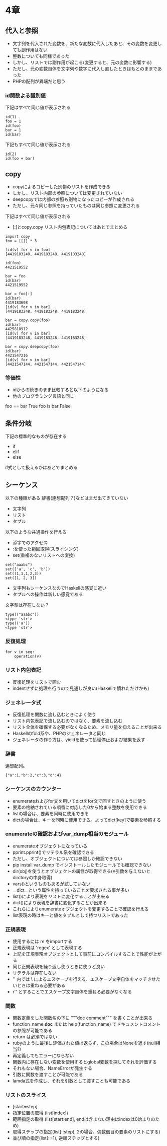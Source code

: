 # 4章

## 代入と参照

* 文字列を代入された変数を、新たな変数に代入したあと、その変数を変更しても副作用はない
* 整数についても同様であった
* しかし、リストでは副作用が起こる(変更すると、元の変数に影響する)
* ただし、元の変数自体を文字列や数字に代入し直したときはもとのままであった
* PHPの配列が異端だと思う

### id関数よる識別値

下記はすべて同じ値が表示される

```
id(1)
foo = 1
id(foo)
bar = 1
id(bar)
```

下記もすべて同じ値が表示される

```
id(2)
id(foo + bar)
```

## copy

* copyによるコピーした別物のリストを作成できる
* しかし、リスト内部の参照については変更されていない
* deepcopyでは内部の参照も別物になったコピーが作成される
* ただし、元々同じ参照を持っていたものは同じ参照に変更される

下記はすべて同じ値が表示される
* [:]とcopy.copy
リスト内包表記についてはあとでまとめる

```
import copy
foo = [[]] * 3
```

```
[id(v) for v in foo]
[4419183248, 4419183248, 4419183248]
```

```
id(foo)
4421519552
```

```
bar = foo
id(bar)
4421519552
```

```
bar = foo[:]
id(bar)
4419183608
[id(v) for v in bar]
[4419183248, 4419183248, 4419183248]
```

```
bar = copy.copy(foo)
id(bar)
4425818912
[id(v) for v in bar]
[4419183248, 4419183248, 4419183248]
```

```
bar = copy.deepcopy(foo)
id(bar)
4421547216
[id(v) for v in bar]
[4421547144, 4421547144, 4421547144]
```

### 等価性

* idからの続きのまま比較すると以下のようになる
* 他のプログラミング言語と同じ

foo == bar
True
foo is bar
False

## 条件分岐

下記の標準的なものが存在する

* if
* elif
* else

if式として扱えるかはあとでまとめる

## シーケンス

以下の種類がある
辞書(連想配列？)などはまだ出てきていない

* 文字列
* リスト
* タプル

以下のような共通操作を行える

* 添字でのアクセス
* :を使った範囲取得(スライシング)
* set(重複のないリストへの変換)

```
set("aaabc")
set(['a', 'c', 'b'])
set((1,1,1,2,3))
set([1, 2, 3])
```

* 文字列もシーケンスなのでHaskellの感覚に近い
* タプルへの操作は新しい感覚である

文字型は存在しない？

```
type(("aaabc"))
<type 'str'>
type(('a'))
<type 'str'>
```

### 反復処理

```
for v in seq:
    operation(v)
```

### リスト内包表記

* 反復処理をリストで囲む
* indentせずに処理を行うので見通しが良い(Haskellで慣れただけかも)

### ジェネレータ式

* 反復処理を関数に流し込むときによく使う
* リスト内包表記で流し込むのではなく、要素を流し込む
* リスト全体を確保する必要がなくなるため、メモリ量を抑えることが出来る
* Haskellのfold系や、PHPのジェネレータと同じ
* ジェネレータの作り方は、yieldを使って処理停止および結果を返す

### 辞書
連想配列。

```
{"a":1,"b":2,"c":3,"d":4}
```

### シーケンスのカウンター

* enumerateおよびfor文を用いてdictをfor文で回すときのように使う
* 要素の格納されている順番に対応した0から始まる整数を使用できる
* listの場合は、要素を同時に使用できる
* dictの場合は、キーを同時に使用できる。よってdict[key]で要素を参照する

### enumerateの確認およびvar_dump相当のモジュール

* enumerateオブジェクトになっている
* pprint.pprint()でリテラル系を確認できる
* ただし、オブジェクトについては参照しか確認できない
* pip install var_dump でインストールしたモジュールでも確認できない
* dir(obj)を使うとオブジェクトの属性が取得できる(※引数を与えないとdirctoryの中身取得)
* vars()というものもあるが試していない
* __dict__という属性を持っていることを要求される事が多い
* list()により表現をリストに変化することが出来る
* dict()により表現を辞書に変化することが出来る
* これらによりenumerateオブジェクトを変更することで確認を行える
* list表現の時はキーと値をタプルとして持つリストであった

### 正規表現

* 使用するには re をimportする
* 正規表現は 'regex' として表現する
* 上記を正規表現オブジェクトとして事前にコンパイルすることで性能が上がる
* 同じ正規表現を繰り返し使うときに使うと良い
* リテラルは存在しない
* '' 内では \ によるエスケープを行える、エスケープ文字自体をマッチさせたいときは重ねる必要がある
* r'' とすることでエスケープ文字自体を重ねる必要がなくなる

### 関数

* 関数定義をした関数名の下に """doc comment""" を書くことが出来る
* function_name.__doc__ または help(function_name) でドキュメントコメントの参照が可能である
* return は必須ではない
* rubyのように最後に評価された値は返らず、この場合はNoneを返す(null相当?)
* 再定義してもエラーにならない
* 関数内に存在しない変数を使用するとglobal変数を探してそれを評価する
* それもない場合、NameErrorが発生する
* 引数に関数を渡すことが可能である
* lamda式を作成し、それを引数として渡すことも可能である

### リストのスライス

* [start:end:step]
* 指定位置の取得 (list[index])
* 範囲指定の取得 (list[start:end], endは含まない理由はindexは0始まりのため)
* 取得ステップの指定(list[::step), 2の場合、偶数個目の要素のリストにする)
* 並び順の指定(list[::-1), 逆順ステップとする)
